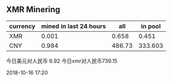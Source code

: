 ## XMR Minering

|currency|mined in last 24 hours|all|in pool|
|---|---|---|---|
|XMR|0.001|0.658|0.451|
|CNY|0.984|486.73|333.603|

今日美元对人民币 6.92	今日xmr对人民币739.15


2018-10-16 17:20